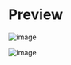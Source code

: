 # Preview

![image](https://github.com/user-attachments/assets/7361082a-9cf6-4022-a51f-b3cb6b2a95a0)

![image](https://github.com/user-attachments/assets/c1d82367-627d-4257-be00-c83b403d4d4e)
